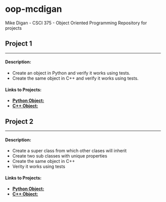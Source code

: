 # oop-mcdigan
Mike Digan - CSCI 375 - Object Oriented Programming
Repository for projects

## Project 1
----------

#### Description:
- Create an object in Python and verify it works using tests.
- Create the same object in C++ and verify it works using tests.

#### Links to Projects:
- [**Python Object:**](https://github.com/mikedigan8/oop-mcdigan/tree/master/proj%201)
- [**C++ Object:**](https://github.com/mikedigan8/oop-mcdigan/tree/master/proj_1_cpp)


## Project 2
----------

#### Description:
- Create a super class from which other clases will inherit
- Create two sub classes with unique properties
- Create the same object in C++ 
- Verity it works using tests

#### Links to Projects:
- [**Python Object:**](https://github.com/mikedigan8/oop-mcdigan/tree/master/CItem_proj_2)
- [**C++ Object:**](https://github.com/mikedigan8/oop-mcdigan/tree/master/CItem_proj_2_cpp)
